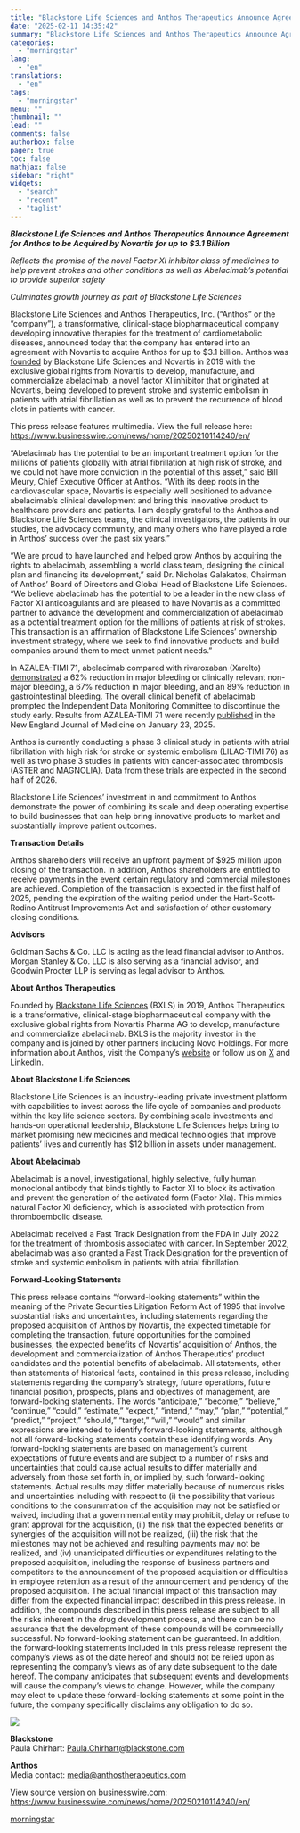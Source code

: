 ```yaml
---
title: "Blackstone Life Sciences and Anthos Therapeutics Announce Agreement for Anthos to be Acquired by Novartis for up to $3.1 Billion"
date: "2025-02-11 14:35:42"
summary: "Blackstone Life Sciences and Anthos Therapeutics Announce Agreement for Anthos to be Acquired by Novartis for up to $3.1 Billion Reflects the promise of the novel Factor XI inhibitor class of medicines to help prevent strokes and other conditions as well as Abelacimab’s potential to provide superior safety Culminates growth..."
categories:
  - "morningstar"
lang:
  - "en"
translations:
  - "en"
tags:
  - "morningstar"
menu: ""
thumbnail: ""
lead: ""
comments: false
authorbox: false
pager: true
toc: false
mathjax: false
sidebar: "right"
widgets:
  - "search"
  - "recent"
  - "taglist"
---
```


***Blackstone Life Sciences and Anthos Therapeutics Announce Agreement for Anthos to be Acquired by Novartis for up to $3.1 Billion***

*Reflects the promise of the novel Factor XI inhibitor class of medicines to help prevent strokes and other conditions as well as Abelacimab’s potential to provide superior safety*

*Culminates growth journey as part of Blackstone Life Sciences*

Blackstone Life Sciences and Anthos Therapeutics, Inc. (“Anthos” or the “company”), a transformative, clinical-stage biopharmaceutical company developing innovative therapies for the treatment of cardiometabolic diseases, announced today that the company has entered into an agreement with Novartis to acquire Anthos for up to $3.1 billion. Anthos was [founded](https://cts.businesswire.com/ct/CT?id=smartlink&url=https%3A%2F%2Fwww.blackstone.com%2Fnews%2Fpress%2Fblackstone-life-sciences-and-novartis-launch-anthos-therapeutics-to-develop-innovative-medicines-for-cardiovascular-disease%2F&esheet=54203793&newsitemid=20250210114240&lan=en-US&anchor=founded&index=1&md5=fce88dd48adc8b78c31d626e191dc7be) by Blackstone Life Sciences and Novartis in 2019 with the exclusive global rights from Novartis to develop, manufacture, and commercialize abelacimab, a novel factor XI inhibitor that originated at Novartis, being developed to prevent stroke and systemic embolism in patients with atrial fibrillation as well as to prevent the recurrence of blood clots in patients with cancer.

This press release features multimedia. View the full release here: <https://www.businesswire.com/news/home/20250210114240/en/>

“Abelacimab has the potential to be an important treatment option for the millions of patients globally with atrial fibrillation at high risk of stroke, and we could not have more conviction in the potential of this asset,” said Bill Meury, Chief Executive Officer at Anthos. “With its deep roots in the cardiovascular space, Novartis is especially well positioned to advance abelacimab’s clinical development and bring this innovative product to healthcare providers and patients. I am deeply grateful to the Anthos and Blackstone Life Sciences teams, the clinical investigators, the patients in our studies, the advocacy community, and many others who have played a role in Anthos’ success over the past six years.”

“We are proud to have launched and helped grow Anthos by acquiring the rights to abelacimab, assembling a world class team, designing the clinical plan and financing its development,” said Dr. Nicholas Galakatos, Chairman of Anthos’ Board of Directors and Global Head of Blackstone Life Sciences. “We believe abelacimab has the potential to be a leader in the new class of Factor XI anticoagulants and are pleased to have Novartis as a committed partner to advance the development and commercialization of abelacimab as a potential treatment option for the millions of patients at risk of strokes. This transaction is an affirmation of Blackstone Life Sciences’ ownership investment strategy, where we seek to find innovative products and build companies around them to meet unmet patient needs.”

In AZALEA-TIMI 71, abelacimab compared with rivaroxaban (Xarelto) [demonstrated](https://cts.businesswire.com/ct/CT?id=smartlink&url=https%3A%2F%2Fnewsroom.heart.org%2Fnews%2Fnew-anti-clotting-medication-reduces-bleeding-among-people-with-atrial-fibrillation&esheet=54203793&newsitemid=20250210114240&lan=en-US&anchor=demonstrated&index=2&md5=80fcf1d3098c42221286bb9c04e454a9) a 62% reduction in major bleeding or clinically relevant non-major bleeding, a 67% reduction in major bleeding, and an 89% reduction in gastrointestinal bleeding. The overall clinical benefit of abelacimab prompted the Independent Data Monitoring Committee to discontinue the study early. Results from AZALEA-TIMI 71 were recently [published](https://cts.businesswire.com/ct/CT?id=smartlink&url=https%3A%2F%2Fanthostherapeutics.com%2Fpress-release%2Fanthos_2025-01-22_release%2F&esheet=54203793&newsitemid=20250210114240&lan=en-US&anchor=published&index=3&md5=d3940e7f3bb07fd723506089ec94e11e) in the New England Journal of Medicine on January 23, 2025.

Anthos is currently conducting a phase 3 clinical study in patients with atrial fibrillation with high risk for stroke or systemic embolism (LILAC-TIMI 76) as well as two phase 3 studies in patients with cancer-associated thrombosis (ASTER and MAGNOLIA). Data from these trials are expected in the second half of 2026.

Blackstone Life Sciences’ investment in and commitment to Anthos demonstrate the power of combining its scale and deep operating expertise to build businesses that can help bring innovative products to market and substantially improve patient outcomes.

**Transaction Details**

Anthos shareholders will receive an upfront payment of $925 million upon closing of the transaction. In addition, Anthos shareholders are entitled to receive payments in the event certain regulatory and commercial milestones are achieved. Completion of the transaction is expected in the first half of 2025, pending the expiration of the waiting period under the Hart-Scott-Rodino Antitrust Improvements Act and satisfaction of other customary closing conditions.

**Advisors**

Goldman Sachs & Co. LLC is acting as the lead financial advisor to Anthos. Morgan Stanley & Co. LLC is also serving as a financial advisor, and Goodwin Procter LLP is serving as legal advisor to Anthos.

**About Anthos Therapeutics**

Founded by [Blackstone Life Sciences](https://cts.businesswire.com/ct/CT?id=smartlink&url=https%3A%2F%2Fwww.blackstone.com%2Four-businesses%2Flife-sciences%2F&esheet=54203793&newsitemid=20250210114240&lan=en-US&anchor=Blackstone+Life+Sciences&index=4&md5=afd1a1d316a902e2112ea60e3fcc5e49) (BXLS) in 2019, Anthos Therapeutics is a transformative, clinical-stage biopharmaceutical company with the exclusive global rights from Novartis Pharma AG to develop, manufacture and commercialize abelacimab. BXLS is the majority investor in the company and is joined by other partners including Novo Holdings. For more information about Anthos, visit the Company’s [website](https://cts.businesswire.com/ct/CT?id=smartlink&url=https%3A%2F%2Fanthostherapeutics.com%2F&esheet=54203793&newsitemid=20250210114240&lan=en-US&anchor=website&index=5&md5=0d71f448086c269ea49f370a6bb716e9) or follow us on [X](https://cts.businesswire.com/ct/CT?id=smartlink&url=https%3A%2F%2Fx.com%2FAnthos_Tx&esheet=54203793&newsitemid=20250210114240&lan=en-US&anchor=X&index=6&md5=124a02bd04439d03c62c481b22b97bef) and [LinkedIn](https://cts.businesswire.com/ct/CT?id=smartlink&url=https%3A%2F%2Fwww.linkedin.com%2Fcompany%2Fanthos-therapeutics%2Fposts%2F%3FfeedView%3Dall&esheet=54203793&newsitemid=20250210114240&lan=en-US&anchor=LinkedIn&index=7&md5=5f5d96497a2b442f7119cca41b55fd6a).

**About Blackstone Life Sciences**

Blackstone Life Sciences is an industry-leading private investment platform with capabilities to invest across the life cycle of companies and products within the key life science sectors. By combining scale investments and hands-on operational leadership, Blackstone Life Sciences helps bring to market promising new medicines and medical technologies that improve patients’ lives and currently has $12 billion in assets under management.

**About Abelacimab**

Abelacimab is a novel, investigational, highly selective, fully human monoclonal antibody that binds tightly to Factor XI to block its activation and prevent the generation of the activated form (Factor XIa). This mimics natural Factor XI deficiency, which is associated with protection from thromboembolic disease.

Abelacimab received a Fast Track Designation from the FDA in July 2022 for the treatment of thrombosis associated with cancer. In September 2022, abelacimab was also granted a Fast Track Designation for the prevention of stroke and systemic embolism in patients with atrial fibrillation.

**Forward-Looking Statements**

This press release contains “forward-looking statements” within the meaning of the Private Securities Litigation Reform Act of 1995 that involve substantial risks and uncertainties, including statements regarding the proposed acquisition of Anthos by Novartis, the expected timetable for completing the transaction, future opportunities for the combined businesses, the expected benefits of Novartis’ acquisition of Anthos, the development and commercialization of Anthos Therapeutics’ product candidates and the potential benefits of abelacimab. All statements, other than statements of historical facts, contained in this press release, including statements regarding the company’s strategy, future operations, future financial position, prospects, plans and objectives of management, are forward-looking statements. The words “anticipate,” “become,” “believe,” “continue,” “could,” “estimate,” “expect,” “intend,” “may,” “plan,” “potential,” “predict,” “project,” “should,” “target,” “will,” “would” and similar expressions are intended to identify forward-looking statements, although not all forward-looking statements contain these identifying words. Any forward-looking statements are based on management’s current expectations of future events and are subject to a number of risks and uncertainties that could cause actual results to differ materially and adversely from those set forth in, or implied by, such forward-looking statements. Actual results may differ materially because of numerous risks and uncertainties including with respect to (i) the possibility that various conditions to the consummation of the acquisition may not be satisfied or waived, including that a governmental entity may prohibit, delay or refuse to grant approval for the acquisition, (ii) the risk that the expected benefits or synergies of the acquisition will not be realized, (iii) the risk that the milestones may not be achieved and resulting payments may not be realized, and (iv) unanticipated difficulties or expenditures relating to the proposed acquisition, including the response of business partners and competitors to the announcement of the proposed acquisition or difficulties in employee retention as a result of the announcement and pendency of the proposed acquisition. The actual financial impact of this transaction may differ from the expected financial impact described in this press release. In addition, the compounds described in this press release are subject to all the risks inherent in the drug development process, and there can be no assurance that the development of these compounds will be commercially successful. No forward-looking statement can be guaranteed. In addition, the forward-looking statements included in this press release represent the company’s views as of the date hereof and should not be relied upon as representing the company’s views as of any date subsequent to the date hereof. The company anticipates that subsequent events and developments will cause the company’s views to change. However, while the company may elect to update these forward-looking statements at some point in the future, the company specifically disclaims any obligation to do so.

 ![](https://cts.businesswire.com/ct/CT?id=bwnews&sty=20250210114240r1&sid=mstr3&distro=nx&lang=en)

**Blackstone**  
Paula Chirhart: [Paula.Chirhart@blackstone.com](mailto:Paula.Chirhart@blackstone.com)

**Anthos**  
Media contact: [media@anthostherapeutics.com](mailto:media@anthostherapeutics.com)

View source version on businesswire.com: <https://www.businesswire.com/news/home/20250210114240/en/>

[morningstar](https://www.morningstar.com/news/business-wire/20250210114240/blackstone-life-sciences-and-anthos-therapeutics-announce-agreement-for-anthos-to-be-acquired-by-novartis-for-up-to-31-billion)
